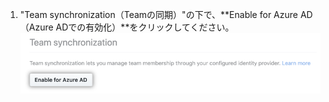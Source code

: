 1. "Team synchronization（Teamの同期）"の下で、**Enable for Azure AD（Azure ADでの有効化）**をクリックしてください。 ![セキュリティ設定ページの [Enable team synchronization] ボタン](/assets/images/help/teams/enable-team-synchronization.png)
